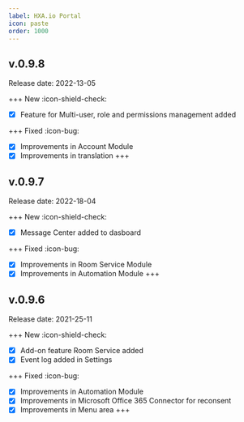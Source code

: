 ```yaml
---
label: HXA.io Portal
icon: paste
order: 1000
---
```


## v.0.9.8
Release date: 2022-13-05

+++ New :icon-shield-check:
- [x] Feature for Multi-user, role and permissions management added

+++ Fixed :icon-bug:
- [x] Improvements in Account Module
- [x] Improvements in translation
+++

## v.0.9.7
Release date: 2022-18-04

+++ New :icon-shield-check:
- [x] Message Center added to dasboard

+++ Fixed :icon-bug:
- [x] Improvements in Room Service Module
- [x] Improvements in Automation Module
+++

## v.0.9.6
Release date: 2021-25-11

+++ New :icon-shield-check:
- [x] Add-on feature Room Service added
- [x] Event log added in Settings

+++ Fixed :icon-bug:
- [x] Improvements in Automation Module
- [x] Improvements in Microsoft Office 365 Connector for reconsent
- [x] Improvements in Menu area
+++
